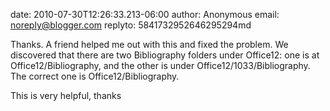 date: 2010-07-30T12:26:33.213-06:00
author: Anonymous
email: noreply@blogger.com
replyto: 5841732952646295294md

Thanks. A friend helped me out with this and fixed the problem.  We discovered
that there are two Bibliography folders under Office12: one is at
Office12/Bibliography, and the other is under Office12/1033/Bibliography.  The
correct one is Office12/Bibliography.

This is very helpful, thanks
